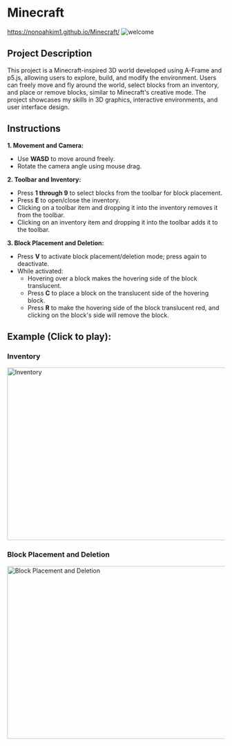 # Minecraft
https://nonoahkim1.github.io/Minecraft/
![welcome](https://github.com/nonoahkim1/Minecraft/assets/83424774/edc52b2b-828c-4c2c-81ab-dd4c52b0f882)


## Project Description
This project is a Minecraft-inspired 3D world developed using A-Frame and p5.js, allowing users to explore, build, and modify the environment. Users can freely move and fly around the world, select blocks from an inventory, and place or remove blocks, similar to Minecraft's creative mode. The project showcases my skills in 3D graphics, interactive environments, and user interface design.

## Instructions
**1. Movement and Camera:**
* Use **WASD** to move around freely.
* Rotate the camera angle using mouse drag.

**2. Toolbar and Inventory:**
* Press **1 through 9** to select blocks from the toolbar for block placement.
* Press **E** to open/close the inventory.
* Clicking on a toolbar item and dropping it into the inventory removes it from the toolbar.
* Clicking on an inventory item and dropping it into the toolbar adds it to the toolbar.

**3. Block Placement and Deletion:**
* Press **V** to activate block placement/deletion mode; press again to deactivate.
* While activated:
    * Hovering over a block makes the hovering side of the block translucent.
    * Press **C** to place a block on the translucent side of the hovering block.
    * Press **R** to make the hovering side of the block translucent red, and clicking on the block's side will remove the block.
 
## Example (Click to play):

### Inventory 

<a href="https://github.com/nonoahkim1/Minecraft/assets/83424774/a9dfae1f-4023-4972-8042-e1754e6cb454">
    <img src="https://github.com/nonoahkim1/Minecraft/assets/83424774/a9dfae1f-4023-4972-8042-e1754e6cb454/thumb.png" width="600" height="400" alt="Inventory">
</a>

### Block Placement and Deletion

<a href="https://github.com/nonoahkim1/Minecraft/assets/83424774/71a9179e-ecbe-42f8-860a-99e1febaa131">
    <img src="https://github.com/nonoahkim1/Minecraft/assets/83424774/71a9179e-ecbe-42f8-860a-99e1febaa131/thumb.png" width="600" height="400" alt="Block Placement and Deletion">
</a>
